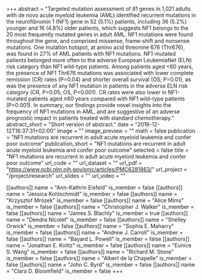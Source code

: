 +++
abstract = "Targeted mutation assessment of 81 genes in 1,021 adults with de novo acute myeloid leukemia (AML) identified recurrent mutations in the neurofibromin 1 (NF1) gene in 52 (5.1%) patients, including 36 (5.2%) younger and 16 (4.8%) older patients, which suggests NF1 belongs to the 20 most frequently mutated genes in adult AML. NF1 mutations were found throughout the gene, and comprised missense, frame-shift and nonsense mutations. One mutation hotspot, at amino acid threonine 676 (Thr676), was found in 27% of AML patients with NF1 mutations. NF1-mutated patients belonged more often to the adverse European LeukemiaNet (ELN) risk category than NF1 wild-type patients. Among patients aged <60 years, the presence of NF1 Thr676 mutations was associated with lower complete remission (CR) rates (P=0.04) and shorter overall survival (OS; P=0.01), as was the presence of any NF1 mutation in patients in the adverse ELN risk category (CR, P=0.05; OS, P<0.001). CR rates were also lower in NF1-mutated patients aged ≥60 years compared with NF1 wild-type patients (P=0.001). In summary, our findings provide novel insights into the frequency of NF1 mutations in AML, and are suggestive of an adverse prognostic impact in patients treated with standard chemotherapy."
abstract_short = "Short version of abstract."
date = "2018-12-12T16:37:31+02:00"
image = ""
image_preview = ""
math = false
publication = "NF1 mutations are recurrent in adult acute myeloid leukemia and confer poor outcome"
publication_short = "NF1 mutations are recurrent in adult acute myeloid leukemia and confer poor outcome"
selected = false
title = "NF1 mutations are recurrent in adult acute myeloid leukemia and confer poor outcome"
url_code = ""
url_dataset = ""
url_pdf = "https://www.ncbi.nlm.nih.gov/pmc/articles/PMC6281863/"
url_project = "/project/research"
url_slides = ""
url_video = ""

[[authors]]
    name = "Ann-Kathrin Eisfeld"
    is_member = false
[[authors]]
    name = "Jessica Kohlschmidt"
    is_member = false
[[authors]]
    name = "Krzysztof Mrózek"
    is_member = false
[[authors]]
    name = "Alice Mims"
    is_member = false
[[authors]]
    name = "Christopher J. Walker"
    is_member = false
[[authors]]
    name = "James S. Blachly"
    is_member = true
[[authors]]
    name = "Deedra Nicolet"
    is_member = false
[[authors]]
    name = "Shelley Orwick"
    is_member = false
[[authors]]
    name = "Sophia E. Maharry"
    is_member = false
[[authors]]
    name = "Andrew J. Carroll"
    is_member = false
[[authors]]
    name = "Bayard L. Powell"
    is_member = false
[[authors]]
    name = "Jonathan E. Kolitz"
    is_member = false
[[authors]]
    name = "Eunice S. Wang"
    is_member = false
[[authors]]
    name = "Richard M. Stone"
    is_member = false
[[authors]]
    name = "Albert de la Chapelle"
    is_member = false
[[authors]]
    name = "John C. Byrd"
    is_member = false
[[authors]]
    name = "Clara D. Bloomfield"
    is_member = false
+++